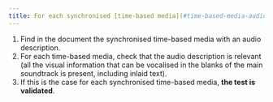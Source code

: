 ```yaml
---
title: For each synchronised [time-based media](#time-based-media-audio-video-and-synchronised) with a synchronised [audio description](#synchronised-audio-description-time-based-media), is it relevant?
---
```


1. Find in the document the synchronised time-based media with an audio description.
2. For each time-based media, check that the audio description is relevant (all the visual information that can be vocalised in the blanks of the main soundtrack is present, including inlaid text).
3. If this is the case for each synchronised time-based media, **the test is validated**.
